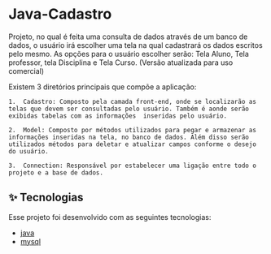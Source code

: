 # Java-Cadastro

Projeto, no qual é feita uma consulta de dados através de um banco de dados, o usuário irá escolher uma tela na qual cadastrará os dados escritos pelo  mesmo. As opções para o usuário escolher serão: Tela Aluno, Tela professor, tela Disciplina e Tela Curso. (Versão atualizada para uso comercial)
  
  Existem 3 diretórios principais que compõe a aplicação:
  
    1.	Cadastro: Composto pela camada front-end, onde se localizarão as telas que devem ser consultadas pelo usuário. Também é aonde serão exibidas tabelas com as informações  inseridas pelo usuário.
    
    2.	Model: Composto por métodos utilizados para pegar e armazenar as informações inseridas na tela, no banco de dados. Além disso serão utilizados métodos para deletar e atualizar campos conforme o desejo do usuário.
    
    3.	Connection: Responsável por estabelecer uma ligação entre todo o projeto e a base de dados.


## ✨ Tecnologias

Esse projeto foi desenvolvido com as seguintes tecnologias:

- [java](https://www.java.com/en/)
- [mysql](https://www.mysql.com/)
